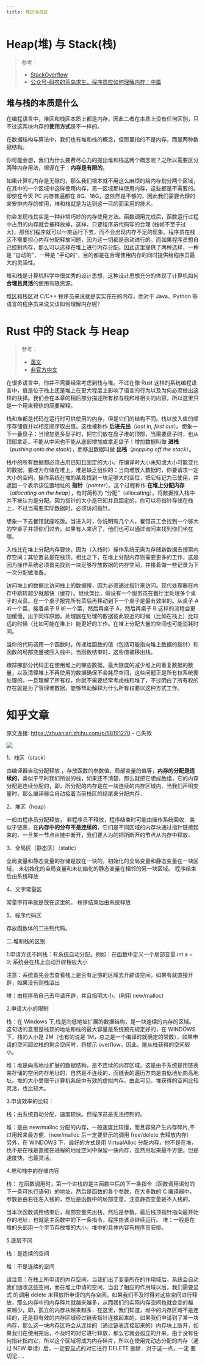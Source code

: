 ```yaml
---
title: 堆区与栈区
---
```


# Heap(堆) 与 Stack(栈)

> 参考：
> 
> - [StackOverflow](https://stackoverflow.com/questions/79923/what-and-where-are-the-stack-and-heap)
> - [公众号-码农的荒岛求生，程序员应如何理解内存：中篇](https://mp.weixin.qq.com/s/wHY118_mq9aiiUcwgYT3dQ)

## 堆与栈的本质是什么

在编程语言中，堆区和栈区本质上都是内存，因此二者在本质上没有任何区别，只不过这两块内存的**使用方式**是不一样的。

在数据结构与算法中，我们也有堆和栈的概念，但那里指的不是内存，而是两种数据结构。

你可能会想，我们为什么要费尽心力的提出堆和栈这两个概念呢？之所以需要区分两种内存用法，根源在于：**内存是有限的**。

如果计算机内存是无限的，那么我们根本就不用这么麻烦的给内存划分两个区域，在其中的一个区域中这样使用内存，另一区域那样使用内存，这些都是不需要的。即使在今天 PC 内存普遍都在 8G、16G，这依然是不够的，因此我们需要合理的来安排内存的使用，堆和栈就是为达到这一目的而采用的技术。

你会发现栈其实是一种非常巧妙的内存使用方法。函数调用完成后，函数运行过程中占用的内存就会被释放掉，这样，只要程序员代码写的合理 (栈帧不至于过大)，那我们程序就可以一直运行下去，而不会出现内存不足的现象。程序员在栈区不需要担心内存分配释放问题，因为这一切都是自动进行的。而如果程序员想自己控制内存，那么可以选择在堆上进行内存分配。因此这里提供了两种选择，一种是 “自动的”，一种是 “手动的”，目的都是在合理使用内存的同时提供给程序员最大的灵活性。

堆和栈是计算机科学中很优秀的设计思想，这种设计思想充分的体现了计算机如何**合理且灵活**的使用有限资源。

堆区和栈区对 C/C++ 程序员来说就是实实在在的内存，而对于 Java、Python 等语言的程序员来说又该如何理解内存呢?

# Rust 中的 Stack 与 Heap

> 参考：
> 
> - [英文](https://doc.rust-lang.org/book/ch04-01-what-is-ownership.html#the-stack-and-the-heap)
> - [非官方中文](https://kaisery.github.io/trpl-zh-cn/ch04-01-what-is-ownership.html#%E6%A0%88stack%E4%B8%8E%E5%A0%86heap)

在很多语言中，你并不需要经常考虑到栈与堆。不过在像 Rust 这样的系统编程语言中，值是位于栈上还是堆上在更大程度上影响了语言的行为以及为何必须做出这样的抉择。我们会在本章的稍后部分描述所有权与栈和堆相关的内容，所以这里只是一个用来预热的简要解释。

栈和堆都是代码在运行时可供使用的内存，但是它们的结构不同。栈以放入值的顺序存储值并以相反顺序取出值。这也被称作 **后进先出**（_last in, first out_）。想象一下一叠盘子：当增加更多盘子时，把它们放在盘子堆的顶部，当需要盘子时，也从顶部拿走。不能从中间也不能从底部增加或拿走盘子！增加数据叫做 **进栈**（_pushing onto the stack_），而移出数据叫做 **出栈**（_popping off the stack_）。

栈中的所有数据都必须占用已知且固定的大小。在编译时大小未知或大小可能变化的数据，要改为存储在堆上。堆是缺乏组织的：当向堆放入数据时，你要请求一定大小的空间。操作系统在堆的某处找到一块足够大的空位，把它标记为已使用，并返回一个表示该位置地址的 **指针**（_pointer_）。这个过程称作 **在堆上分配内存**（_allocating on the heap_），有时简称为 “分配”（allocating）。将数据推入栈中并不被认为是分配。因为指针的大小是已知并且固定的，你可以将指针存储在栈上，不过当需要实际数据时，必须访问指针。

想象一下去餐馆就座吃饭。当进入时，你说明有几个人，餐馆员工会找到一个够大的空桌子并领你们过去。如果有人来迟了，他们也可以通过询问来找到你们坐在哪。

入栈比在堆上分配内存要快，因为（入栈时）操作系统无需为存储新数据去搜索内存空间；其位置总是在栈顶。相比之下，在堆上分配内存则需要更多的工作，这是因为操作系统必须首先找到一块足够存放数据的内存空间，并接着做一些记录为下一次分配做准备。

访问堆上的数据比访问栈上的数据慢，因为必须通过指针来访问。现代处理器在内存中跳转越少就越快（缓存）。继续类比，假设有一个服务员在餐厅里处理多个桌子的点菜。在一个桌子报完所有菜后再移动到下一个桌子是最有效率的。从桌子 A 听一个菜，接着桌子 B 听一个菜，然后再桌子 A，然后再桌子 B 这样的流程会更加缓慢。出于同样原因，处理器在处理的数据彼此较近的时候（比如在栈上）比较远的时候（比如可能在堆上）能更好的工作。在堆上分配大量的空间也可能消耗时间。

当你的代码调用一个函数时，传递给函数的值（包括可能指向堆上数据的指针）和函数的局部变量被压入栈中。当函数结束时，这些值被移出栈。

跟踪哪部分代码正在使用堆上的哪些数据，最大限度的减少堆上的重复数据的数量，以及清理堆上不再使用的数据确保不会耗尽空间，这些问题正是所有权系统要处理的。一旦理解了所有权，你就不需要经常考虑栈和堆了，不过明白了所有权的存在就是为了管理堆数据，能够帮助解释为什么所有权要以这种方式工作。

# 知乎文章

原文连接: https://zhuanlan.zhihu.com/p/58191270 - 已失效

![](https://notes-learning.oss-cn-beijing.aliyuncs.com/wq21nf/1619016134392-d4c13ea1-0563-445a-a1fa-b8215a1c3839.png)

1、栈区（stack）

由编译器自动分配释放 ，存放函数的参数值，局部变量的值等，**内存的分配是连续的**，类似于平时我们所说的栈，如果还不清楚，那么就把它想成数组，它的内存分配是连续分配的，即，所分配的内存是在一块连续的内存区域内．当我们声明变量时，那么编译器会自动接着当前栈区的结尾来分配内存．

2、堆区（heap）

一般由程序员分配释放， 若程序员不释放，程序结束时可能由操作系统回收．类似于链表，在**内存中的分布不是连续的**，它们是不同区域的内存块通过指针链接起来的．一旦某一节点从链中断开，我们要人为的把所断开的节点从内存中释放．

3、全局区（静态区）（static）

全局变量和静态变量的存储是放在一块的，初始化的全局变量和静态变量在一块区域， 未初始化的全局变量和未初始化的静态变量在相邻的另一块区域。 程序结束后由系统释放

4、文字常量区

常量字符串就是放在这里的。 程序结束后由系统释放

5、程序代码区

存放函数体的二进制代码。

二.堆和栈的区别

1.申请方式不同栈：有系统自动分配。例如：在函数中定义一个局部变量 int a = 0; 系统会在栈上自动开辟相应大小

注意：系统首先会去查看栈上是否有足够的区域去开辟该空间，如果有就直接开辟，如果没有则栈溢出

堆：由程序员自己去申请开辟，并且指明大小。(利用 new/malloc)

2.申请大小的限制

栈：在 Windows 下,栈是向低地址扩展的数据结构，是一块连续的内存的区域。这句话的意思是栈顶的地址和栈的最大容量是系统预先规定好的，在 WINDOWS 下，栈的大小是 2M（也有的说是 1M，总之是一个编译时就确定的常数），如果申请的空间超过栈的剩余空间时，将提示 overflow。因此，能从栈获得的空间较小。

堆：堆是向高地址扩展的数据结构，是不连续的内存区域。这是由于系统是用链表来存储的空闲内存地址的，自然是不连续的，而链表的遍历方向是由低地址向高地址。堆的大小受限于计算机系统中有效的虚拟内存。由此可见，堆获得的空间比较灵活，也比较大。 

3.申请效率的比较：

栈：由系统自动分配，速度较快。但程序员是无法控制的。

堆：是由 new/malloc 分配的内存，一般速度比较慢，而且容易产生内存碎片,不过用起来最方便.（new/malloc 后一定要显示的调用 free/delete 去释放内存）
另外，在 WINDOWS 下，最好的方式是用 VirtualAlloc 分配内存，他不是在堆，也不是在栈是直接在进程的地址空间中保留一快内存，虽然用起来最不方便。但是速度快，也最灵活。 

4.堆和栈中的存储内容

栈： 在函数调用时，第一个进栈的是主函数中后的下一条指令（函数调用语句的下一条可执行语句）的地址，然后是函数的各个参数，在大多数的 C 编译器中，参数是由右往左入栈的，然后是函数中的局部变量。注意静态变量是不入栈的。

当本次函数调用结束后，局部变量先出栈，然后是参数，最后栈顶指针指向最开始存的地址，也就是主函数中的下一条指令，程序由该点继续运行。
堆：一般是在堆的头部用一个字节存放堆的大小。堆中的具体内容有程序员安排。

5.底层不同

栈：是连续的空间

堆：不是连续的空间

请注意：在栈上所申请的内存空间，当我们出了变量所在的作用域后，系统会自动我们回收这些空间，而在堆上申请的空间，当出了相应的作用域以后，我们需要显式 的调用 delete 来释放所申请的内存空间，如果我们不及时得对这些空间进行释放，那么内存中的内存碎片就越来越多，从而我们的实际内存空间也就会变的越 来越少，即，孤立的内存块越来越多．在这里，我们知道，堆中的内存区域不是连续的，还是将有效的内存区域经过链表指针连接起来的，如果我们申请到了某一块 内存，那么这一块内存区将会从连续的（通过链表连接起来的）内存块上断开，如果我们在使用完后，不及时的对它进行释放，那么它就会孤立的开来，由于没有任 何指针指向它，所以这个区域将成为内存碎片，所以在使用完动态分配的内存（通过 NEW 申请）后，一定要显式的对它进行 DELETE 删除．对于这一点，一定 要切记．．．
